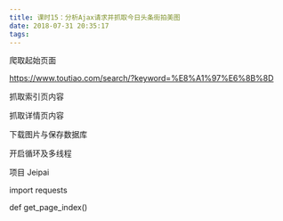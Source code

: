 ```yaml
---
title: 课时15：分析Ajax请求并抓取今日头条街拍美图
date: 2018-07-31 20:35:17
tags:
---
```


爬取起始页面 

https://www.toutiao.com/search/?keyword=%E8%A1%97%E6%8B%8D



抓取索引页内容

抓取详情页内容

下载图片与保存数据库

开启循环及多线程



项目 Jeipai

import requests

def get_page_index()